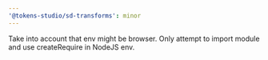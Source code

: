 ```yaml
---
'@tokens-studio/sd-transforms': minor
---
```


Take into account that env might be browser. Only attempt to import module and use createRequire in NodeJS env.
